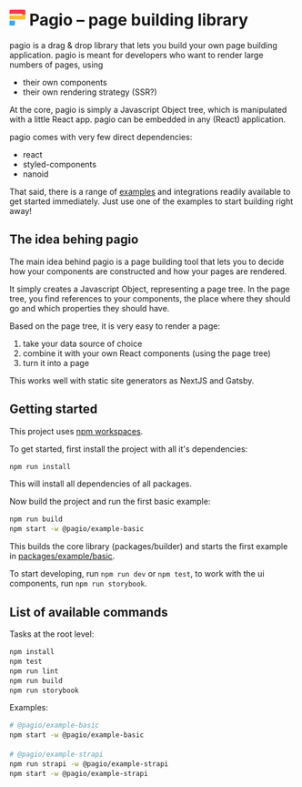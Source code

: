 <h1>
  <img src="./pagio.svg" alt="pagio brand icon" style="height: 1em;" />
  Pagio &ndash; page building library
</h1>

pagio is a drag & drop library that lets you build your own page building application. pagio is meant for developers who want to render large numbers of pages, using

* their own components
* their own rendering strategy (SSR?)

At the core, pagio is simply a Javascript Object tree, which is manipulated with a little React app. pagio can be embedded in any (React) application.

pagio comes with very few direct dependencies:

* react
* styled-components
* nanoid

That said, there is a range of [examples](./packages/example) and integrations readily available to get started immediately. Just use one of the examples to start building right away!

## The idea behing pagio

The main idea behind pagio is a page building tool that lets you to decide how your components are constructed and how your pages are rendered.

It simply creates a Javascript Object, representing a page tree. In the page tree, you find references to your components, the place where they should go and which properties they should have.

Based on the page tree, it is very easy to render a page: 

1. take your data source of choice
2. combine it with your own React components (using the page tree)
3. turn it into a page

This works well with static site generators as NextJS and Gatsby.

## Getting started

This project uses [npm workspaces](https://docs.npmjs.com/cli/v7/using-npm/workspaces).

To get started, first install the project with all it's dependencies:

```bash
npm run install
```

This will install all dependencies of all packages.

Now build the project and run the first basic example:

```bash
npm run build
npm start -w @pagio/example-basic
```

This builds the core library (packages/builder) and starts the first example in [packages/example/basic](packages/example/basic).

To start developing, run `npm run dev` or `npm test`, to work with the ui components, run `npm run storybook`.

## List of available commands

Tasks at the root level:

```bash
npm install
npm test
npm run lint
npm run build
npm run storybook
```

Examples:

```bash
# @pagio/example-basic
npm start -w @pagio/example-basic

# @pagio/example-strapi
npm run strapi -w @pagio/example-strapi
npm start -w @pagio/example-strapi
```
